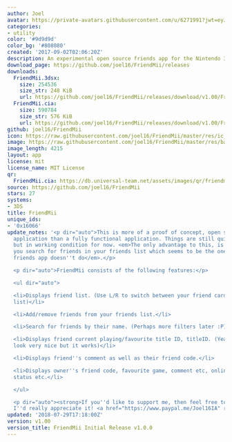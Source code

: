 ```yaml
---
author: Joel
avatar: https://private-avatars.githubusercontent.com/u/6271991?jwt=eyJhbGciOiJIUzI1NiIsInR5cCI6IkpXVCJ9.eyJpc3MiOiJnaXRodWIuY29tIiwiYXVkIjoicmF3LmdpdGh1YnVzZXJjb250ZW50LmNvbSIsImtleSI6ImtleTEiLCJleHAiOjE3MzQ2NzY2MjAsIm5iZiI6MTczNDY3NTQyMCwicGF0aCI6Ii91LzYyNzE5OTEifQ.n_YeJoCvm5VNWJ6AzUFdo5txevVmJ6c0UWVQY7CYCCM&v=4
categories:
- utility
color: '#9d9d9d'
color_bg: '#808080'
created: '2017-09-02T02:06:20Z'
description: An experimental open source friends app for the Nintendo 3DS.
download_page: https://github.com/joel16/FriendMii/releases
downloads:
  FriendMii.3dsx:
    size: 254536
    size_str: 248 KiB
    url: https://github.com/joel16/FriendMii/releases/download/v1.00/FriendMii.3dsx
  FriendMii.cia:
    size: 590784
    size_str: 576 KiB
    url: https://github.com/joel16/FriendMii/releases/download/v1.00/FriendMii.cia
github: joel16/FriendMii
icon: https://raw.githubusercontent.com/joel16/FriendMii/master/res/ic_launcher_friendmii.png
image: https://raw.githubusercontent.com/joel16/FriendMii/master/res/banner.png
image_length: 4215
layout: app
license: mit
license_name: MIT License
qr:
  FriendMii.cia: https://db.universal-team.net/assets/images/qr/friendmii-cia.png
source: https://github.com/joel16/FriendMii
stars: 27
systems:
- 3DS
title: FriendMii
unique_ids:
- '0x16066'
update_notes: '<p dir="auto">This is more of a proof of concept, open source friend
  application than a fully functional application. Things are still quite limited
  but in working condition for now. <em>The only advantage to this, is that it lets
  you search for friends in your friends list which seems to be the one thing the
  friends app doesn''t do</em>.</p>

  <p dir="auto">FriendMii consists of the following features:</p>

  <ul dir="auto">

  <li>Displays friend list. (Use L/R to switch between your friend card and friends
  list)</li>

  <li>Add/remove friends from your friends list.</li>

  <li>Search for friends by their name. (Perhaps more filters later :P)</li>

  <li>Displays friend current playing/favourite title ID, titleID. (Yeah I know doesn''t
  look very nice but it works)</li>

  <li>Displays friend''s comment as well as their friend code.</li>

  <li>Displays owner''s friend code, favourite game, comment etc, online status, hide
  status etc.</li>

  </ul>

  <p dir="auto"><strong>If you''d like to support me, then feel free to buy me a coffee,
  I''d really appreciate it! <a href="https://www.paypal.me/Joel16IA" rel="nofollow">https://www.paypal.me/Joel16IA</a></strong></p>'
updated: '2018-07-29T17:18:00Z'
version: v1.00
version_title: FriendMii Initial Release v1.0.0
---
```

